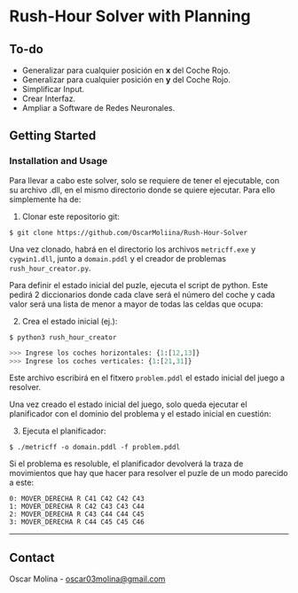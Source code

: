# Rush-Hour Solver with Planning

## To-do
- Generalizar para cualquier posición en **x** del Coche Rojo.
- Generalizar para cualquier posición en **y** del Coche Rojo.
- Simplificar Input.
- Crear Interfaz.
- Ampliar a Software de Redes Neuronales.

## Getting Started
### Installation and Usage
Para llevar a cabo este solver, solo se requiere de tener el ejecutable, con su archivo .dll, en el mismo directorio donde se quiere ejecutar. Para ello simplemente ha de:
1. Clonar este repositorio git:
``` 
$ git clone https://github.com/OscarMoliina/Rush-Hour-Solver 
```
Una vez clonado, habrá en el directorio los archivos `metricff.exe` y `cygwin1.dll`, junto a `domain.pddl` y el creador de problemas `rush_hour_creator.py`.

Para definir el estado inicial del puzle, ejecuta el script de python. Este pedirá 2 diccionarios donde cada clave será el número del coche y cada valor será una lista de menor a mayor de todas las celdas que ocupa:

2. Crea el estado inicial (ej.):
```
$ python3 rush_hour_creator
```
```python
>>> Ingrese los coches horizontales: {1:[12,13]}
>>> Ingrese los coches verticales: {1:[21,31]}
```
Este archivo escribirá en el fitxero `problem.pddl` el estado inicial del juego a resolver.

Una vez creado el estado inicial del juego, solo queda ejecutar el planificador con el dominio del problema y el estado inicial en cuestión:

3. Ejecuta el planificador:
```
$ ./metricff -o domain.pddl -f problem.pddl
```
Si el problema es resoluble, el planificador devolverá la traza de movimientos que hay que hacer para resolver el puzle de un modo parecido a este:
```
0: MOVER_DERECHA R C41 C42 C42 C43
1: MOVER_DERECHA R C42 C43 C43 C44
2: MOVER_DERECHA R C43 C44 C44 C45
3: MOVER_DERECHA R C44 C45 C45 C46
```

---
## Contact
Oscar Molina - oscar03molina@gmail.com

